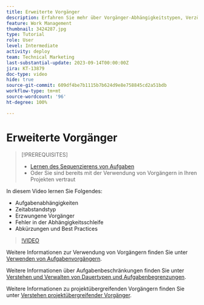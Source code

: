 ```yaml
---
title: Erweiterte Vorgänger
description: Erfahren Sie mehr über Vorgänger-Abhängigkeitstypen, Verzögerungstypen, erzwungene Vorgänger, Fehler in Abhängigkeitsschleifen sowie einige Abkürzungen und Best Practices.
feature: Work Management
thumbnail: 3424287.jpg
type: Tutorial
role: User
level: Intermediate
activity: deploy
team: Technical Marketing
last-substantial-update: 2023-09-14T00:00:00Z
jira: KT-13879
doc-type: video
hide: true
source-git-commit: 609df4be7b1115b7b624d9e8e758845cd2a51bdb
workflow-type: tm+mt
source-wordcount: '96'
ht-degree: 100%

---
```


# Erweiterte Vorgänger


>[!PREREQUISITES]
>
>* [Lernen des Sequenzierens von Aufgaben](https://experienceleague.adobe.com/docs/workfront-learn/tutorials-workfront/manage-work/tasks/learn-to-sequence-tasks.html?lang=de)
>* Oder Sie sind bereits mit der Verwendung von Vorgängern in Ihren Projekten vertraut


In diesem Video lernen Sie Folgendes:

* Aufgabenabhängigkeiten
* Zeitabstandstyp
* Erzwungene Vorgänger
* Fehler in der Abhängigkeitsschleife
* Abkürzungen und Best Practices

>[!VIDEO](https://video.tv.adobe.com/v/3424287/?quality=12&learn=on)

Weitere Informationen zur Verwendung von Vorgängern finden Sie unter [Verwenden von Aufgabenvorgängern](https://experienceleague.adobe.com/docs/workfront/using/manage-work/tasks/use-task-predecessors/use-task-predecessors.html?lang=de).

Weitere Informationen über Aufgabenbeschränkungen finden Sie unter [Verstehen und Verwalten von Dauertypen und Aufgabenbegrenzungen](https://experienceleague.adobe.com/docs/workfront-learn/tutorials-workfront/manage-work/intermediate-projects/understand-and-manage-duration-types-and-task-constraints.html?lang=de).

Weitere Informationen zu projektübergreifenden Vorgängern finden Sie unter [Verstehen projektübergreifender Vorgänger](https://experienceleague.adobe.com/docs/workfront-learn/tutorials-workfront/manage-work/intermediate-projects/understand-cross-project-predecessors.html?lang=de).
